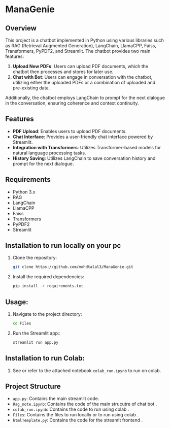 # ManaGenie 

## Overview

This project is a chatbot implemented in Python using various libraries such as RAG (Retrieval Augmented Generation), LangChain, LlamaCPP, Faiss, Transformers, PyPDF2, and Streamlit. The chatbot provides two main features:

1. **Upload New PDFs**: Users can upload PDF documents, which the chatbot then processes and stores for later use.
2. **Chat with Bot**: Users can engage in conversation with the chatbot, utilizing either the uploaded PDFs or a combination of uploaded and pre-existing data.

Additionally, the chatbot employs LangChain to prompt for the next dialogue in the conversation, ensuring coherence and context continuity.

## Features

- **PDF Upload**: Enables users to upload PDF documents.
- **Chat Interface**: Provides a user-friendly chat interface powered by Streamlit.
- **Integration with Transformers**: Utilizes Transformer-based models for natural language processing tasks.
- **History Saving**: Utilizes LangChain to save conversation history and prompt for the next dialogue.

## Requirements

- Python 3.x
- RAG
- LangChain
- LlamaCPP
- Faiss
- Transformers
- PyPDF2
- Streamlit

## Installation to run locally on your pc

1. Clone the repository:

   ```bash
   git clone https://github.com/mohdtalal3/ManaGenie.git

2. Install the required dependencies:    
    ```bash
    pip install -r requirements.txt

## Usage:
1. Navigate to the project directory:
   ```bash
   cd Files

2. Run the Streamlit app::    
    ```bash
   streamlit run app.py


## Installation to run Colab:
1. See or refer to the attached notebook `colab_run.ipynb` to run on colab.


## Project Structure
- `app.py`: Contains the main streamlit code.
- `Rag_note.ipynb`: Contains the code of the main strucutre of chat bot .
- `colab_run.ipynb`: Contains the code to run using colab .
- `Files`: Contains the files to run locally or to run using colab .
- `htmlTemplate.py`: Contains the code for the streamlt frontend .
